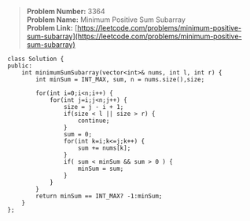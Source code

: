 > **Problem Number:** 3364 <br>
> **Problem Name:** Minimum Positive Sum Subarray  <br>
> **Problem Link:** [https://leetcode.com/problems/minimum-positive-sum-subarray](https://leetcode.com/problems/minimum-positive-sum-subarray) <br>

    class Solution {
    public:
        int minimumSumSubarray(vector<int>& nums, int l, int r) {
            int minSum = INT_MAX, sum, n = nums.size(),size;

            for(int i=0;i<n;i++) {
                for(int j=i;j<n;j++) {
                    size = j - i + 1;
                    if(size < l || size > r) {
                        continue;
                    }
                    sum = 0;
                    for(int k=i;k<=j;k++) {
                        sum += nums[k];
                    }
                    if( sum < minSum && sum > 0 ) {
                        minSum = sum;
                    }
                }
            }
            return minSum == INT_MAX? -1:minSum;
        }
    };